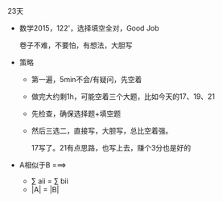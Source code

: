23天

*	数学2015，122'，选择填空全对，Good Job

	卷子不难，不要怕，有想法，大胆写

*	策略

	*	第一遍，5min不会/有疑问，先空着
	*	做完大约剩1h，可能空着三个大题，比如今天的17、19、21
	*	先检查，确保选择题+填空题
	*	然后三选二，直接写，大胆写，总比空着强。

		17写了。21有点思路，也写上去，赚个3分也是好的

*	A相似于B ===>

	*	∑ aii = ∑ bii
	*	|A| = |B|
